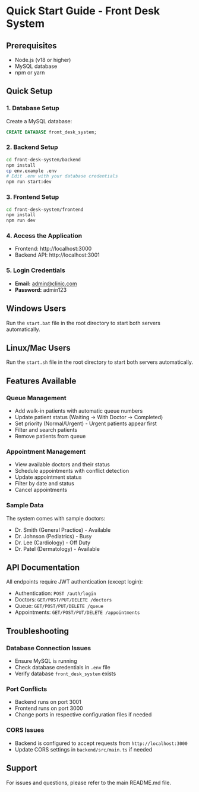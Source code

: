 # Quick Start Guide - Front Desk System

## Prerequisites
- Node.js (v18 or higher)
- MySQL database
- npm or yarn

## Quick Setup

### 1. Database Setup
Create a MySQL database:
```sql
CREATE DATABASE front_desk_system;
```

### 2. Backend Setup
```bash
cd front-desk-system/backend
npm install
cp env.example .env
# Edit .env with your database credentials
npm run start:dev
```

### 3. Frontend Setup
```bash
cd front-desk-system/frontend
npm install
npm run dev
```

### 4. Access the Application
- Frontend: http://localhost:3000
- Backend API: http://localhost:3001

### 5. Login Credentials
- **Email:** admin@clinic.com
- **Password:** admin123

## Windows Users
Run the `start.bat` file in the root directory to start both servers automatically.

## Linux/Mac Users
Run the `start.sh` file in the root directory to start both servers automatically.

## Features Available

### Queue Management
- Add walk-in patients with automatic queue numbers
- Update patient status (Waiting → With Doctor → Completed)
- Set priority (Normal/Urgent) - Urgent patients appear first
- Filter and search patients
- Remove patients from queue

### Appointment Management
- View available doctors and their status
- Schedule appointments with conflict detection
- Update appointment status
- Filter by date and status
- Cancel appointments

### Sample Data
The system comes with sample doctors:
- Dr. Smith (General Practice) - Available
- Dr. Johnson (Pediatrics) - Busy
- Dr. Lee (Cardiology) - Off Duty
- Dr. Patel (Dermatology) - Available

## API Documentation
All endpoints require JWT authentication (except login):
- Authentication: `POST /auth/login`
- Doctors: `GET/POST/PUT/DELETE /doctors`
- Queue: `GET/POST/PUT/DELETE /queue`
- Appointments: `GET/POST/PUT/DELETE /appointments`

## Troubleshooting

### Database Connection Issues
- Ensure MySQL is running
- Check database credentials in `.env` file
- Verify database `front_desk_system` exists

### Port Conflicts
- Backend runs on port 3001
- Frontend runs on port 3000
- Change ports in respective configuration files if needed

### CORS Issues
- Backend is configured to accept requests from `http://localhost:3000`
- Update CORS settings in `backend/src/main.ts` if needed

## Support
For issues and questions, please refer to the main README.md file.
